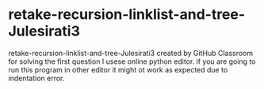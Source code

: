 # retake-recursion-linklist-and-tree-Julesirati3
retake-recursion-linklist-and-tree-Julesirati3 created by GitHub Classroom
for solving the first question I usese online python editor. if you are going to run this program in other editor it might ot work as expected 
due to indentation error.
